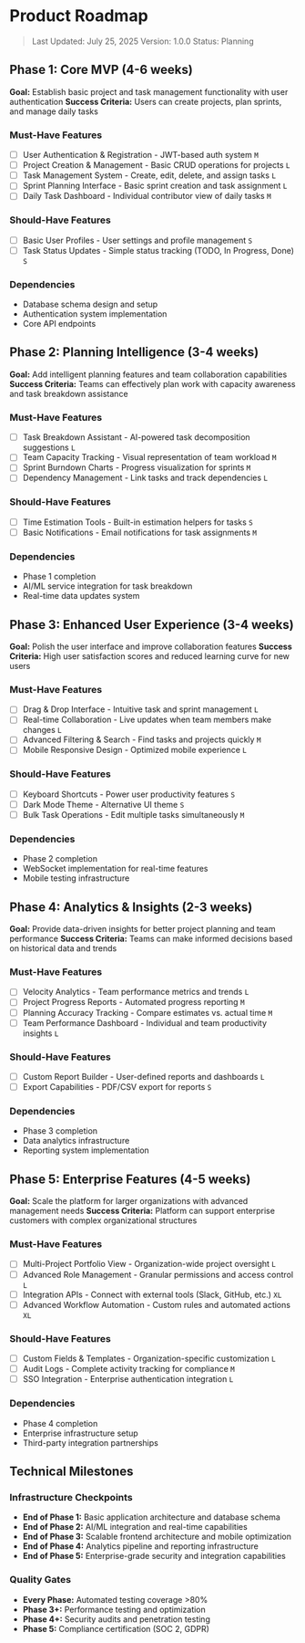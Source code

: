 # Product Roadmap

> Last Updated: July 25, 2025
> Version: 1.0.0
> Status: Planning

## Phase 1: Core MVP (4-6 weeks)

**Goal:** Establish basic project and task management functionality with user authentication
**Success Criteria:** Users can create projects, plan sprints, and manage daily tasks

### Must-Have Features

- [ ] User Authentication & Registration - JWT-based auth system `M`
- [ ] Project Creation & Management - Basic CRUD operations for projects `L`
- [ ] Task Management System - Create, edit, delete, and assign tasks `L`
- [ ] Sprint Planning Interface - Basic sprint creation and task assignment `L`
- [ ] Daily Task Dashboard - Individual contributor view of daily tasks `M`

### Should-Have Features

- [ ] Basic User Profiles - User settings and profile management `S`
- [ ] Task Status Updates - Simple status tracking (TODO, In Progress, Done) `S`

### Dependencies

- Database schema design and setup
- Authentication system implementation
- Core API endpoints

## Phase 2: Planning Intelligence (3-4 weeks)

**Goal:** Add intelligent planning features and team collaboration capabilities
**Success Criteria:** Teams can effectively plan work with capacity awareness and task breakdown assistance

### Must-Have Features

- [ ] Task Breakdown Assistant - AI-powered task decomposition suggestions `L`
- [ ] Team Capacity Tracking - Visual representation of team workload `M`
- [ ] Sprint Burndown Charts - Progress visualization for sprints `M`
- [ ] Dependency Management - Link tasks and track dependencies `L`

### Should-Have Features

- [ ] Time Estimation Tools - Built-in estimation helpers for tasks `S`
- [ ] Basic Notifications - Email notifications for task assignments `M`

### Dependencies

- Phase 1 completion
- AI/ML service integration for task breakdown
- Real-time data updates system

## Phase 3: Enhanced User Experience (3-4 weeks)

**Goal:** Polish the user interface and improve collaboration features
**Success Criteria:** High user satisfaction scores and reduced learning curve for new users

### Must-Have Features

- [ ] Drag & Drop Interface - Intuitive task and sprint management `L`
- [ ] Real-time Collaboration - Live updates when team members make changes `L`
- [ ] Advanced Filtering & Search - Find tasks and projects quickly `M`
- [ ] Mobile Responsive Design - Optimized mobile experience `L`

### Should-Have Features

- [ ] Keyboard Shortcuts - Power user productivity features `S`
- [ ] Dark Mode Theme - Alternative UI theme `S`
- [ ] Bulk Task Operations - Edit multiple tasks simultaneously `M`

### Dependencies

- Phase 2 completion
- WebSocket implementation for real-time features
- Mobile testing infrastructure

## Phase 4: Analytics & Insights (2-3 weeks)

**Goal:** Provide data-driven insights for better project planning and team performance
**Success Criteria:** Teams can make informed decisions based on historical data and trends

### Must-Have Features

- [ ] Velocity Analytics - Team performance metrics and trends `L`
- [ ] Project Progress Reports - Automated progress reporting `M`
- [ ] Planning Accuracy Tracking - Compare estimates vs. actual time `M`
- [ ] Team Performance Dashboard - Individual and team productivity insights `L`

### Should-Have Features

- [ ] Custom Report Builder - User-defined reports and dashboards `L`
- [ ] Export Capabilities - PDF/CSV export for reports `S`

### Dependencies

- Phase 3 completion
- Data analytics infrastructure
- Reporting system implementation

## Phase 5: Enterprise Features (4-5 weeks)

**Goal:** Scale the platform for larger organizations with advanced management needs
**Success Criteria:** Platform can support enterprise customers with complex organizational structures

### Must-Have Features

- [ ] Multi-Project Portfolio View - Organization-wide project oversight `L`
- [ ] Advanced Role Management - Granular permissions and access control `L`
- [ ] Integration APIs - Connect with external tools (Slack, GitHub, etc.) `XL`
- [ ] Advanced Workflow Automation - Custom rules and automated actions `XL`

### Should-Have Features

- [ ] Custom Fields & Templates - Organization-specific customization `L`
- [ ] Audit Logs - Complete activity tracking for compliance `M`
- [ ] SSO Integration - Enterprise authentication integration `L`

### Dependencies

- Phase 4 completion
- Enterprise infrastructure setup
- Third-party integration partnerships

## Technical Milestones

### Infrastructure Checkpoints

- **End of Phase 1:** Basic application architecture and database schema
- **End of Phase 2:** AI/ML integration and real-time capabilities
- **End of Phase 3:** Scalable frontend architecture and mobile optimization
- **End of Phase 4:** Analytics pipeline and reporting infrastructure
- **End of Phase 5:** Enterprise-grade security and integration capabilities

### Quality Gates

- **Every Phase:** Automated testing coverage >80%
- **Phase 3+:** Performance testing and optimization
- **Phase 4+:** Security audits and penetration testing
- **Phase 5:** Compliance certification (SOC 2, GDPR)
